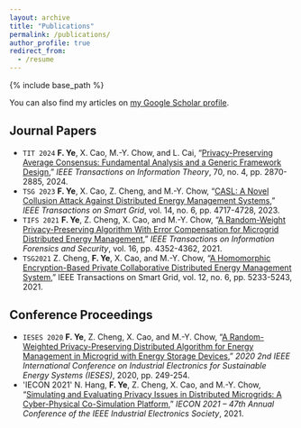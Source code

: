 ```yaml
---
layout: archive
title: "Publications"
permalink: /publications/
author_profile: true
redirect_from:
  - /resume
---
```


{% include base_path %}

You can also find my articles on [my Google Scholar profile]("https://scholar.google.com/citations?user=uBZbqDsAAAAJ&hl=en").

Journal Papers
------
* `TIT 2024` **F. Ye**, X. Cao, M.-Y. Chow, and L. Cai, “[Privacy-Preserving Average Consensus: Fundamental Analysis and a Generic Framework Design](https://ieeexplore.ieee.org/document/10445335),” _IEEE Transactions on Information Theory_, 70, no. 4, pp. 2870-2885, 2024.
* `TSG 2023` **F. Ye**, X. Cao, Z. Cheng, and M.-Y. Chow, “[CASL: A Novel Collusion Attack Against Distributed Energy Management Systems](https://ieeexplore.ieee.org/abstract/document/10057447),” _IEEE Transactions on Smart Grid_, vol. 14, no. 6, pp. 4717-4728, 2023.
* `TIFS 2021` **F. Ye**, Z. Cheng, X. Cao, and M.-Y. Chow, “[A Random-Weight Privacy-Preserving Algorithm With Error Compensation for Microgrid Distributed Energy Management](https://ieeexplore.ieee.org/document/9517116/),” _IEEE Transactions on Information Forensics and Security_, vol. 16, pp. 4352-4362, 2021.
* `TSG2021` Z. Cheng, **F. Ye**, X. Cao, and M.-Y. Chow, “[A Homomorphic Encryption-Based Private Collaborative Distributed Energy Management System](https://ieeexplore.ieee.org/document/9462936),” IEEE Transactions on Smart Grid, vol. 12, no. 6, pp. 5233-5243, 2021.

Conference Proceedings
------
* `IESES 2020` **F. Ye**, Z. Cheng, X. Cao, and M.-Y. Chow, “[A Random-Weighted Privacy-Preserving Distributed Algorithm for Energy Management in Microgrid with Energy Storage Devices](https://ieeexplore.ieee.org/document/9210675),” _2020 2nd IEEE International Conference on Industrial Electronics for Sustainable Energy Systems (IESES)_, 2020, pp. 249-254.
* 'IECON 2021' N. Hang, **F. Ye**, Z. Cheng, X. Cao, and M.-Y. Chow, “[Simulating and Evaluating Privacy Issues in Distributed Microgrids: A Cyber-Physical Co-Simulation Platform](https://ieeexplore.ieee.org/document/9589187),” _IECON 2021 – 47th Annual Conference of the IEEE Industrial Electronics Society_, 2021.
  

